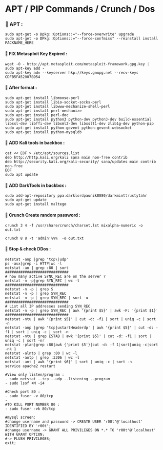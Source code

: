 # APT / PIP Commands / Crunch / Dos

### &#x1F539; APT :
    sudo apt-get -o Dpkg::Options::="--force-overwrite" upgrade
    sudo apt-get -o DPkg::Options::="--force-confmiss" --reinstall install PACKNAME_HERE
    

#### &#x1F539; FIX Metasploit Key Expired :
    wget -O - http://apt.metasploit.com/metasploit-framework.gpg.key | sudo apt-key add -
    sudo apt-key adv --keyserver hkp://keys.gnupg.net --recv-keys CDFB5FA52007B954
    
#### &#x1F539; After format :
    sudo apt-get install libmoose-perl
    sudo apt-get install libio-socket-socks-perl
    sudo apt-get install libwww-mechanize-shell-perl
    sudo apt-get install perl-mechanize
    sudo apt-get install perl-doc
    sudo apt-get install python3 python-dev python3-dev build-essential libssl-dev libffi-dev libxml2-dev libxslt1-dev zlib1g-dev python-pip
    sudo apt-get install python-gevent python-gevent-websocket
    sudo apt-get install python-mysqldb
    
#### &#x1F539; ADD Kali tools in backbox : 
    cat << EOF > /etc/apt/sources.list
    deb http://http.kali.org/kali sana main non-free contrib
    deb http://security.kali.org/kali-security/ sana/updates main contrib non-free
    EOF
    sudo apt update
    
    
#### &#x1F539; ADD DarkTools in backbox :
    sudo add-apt-repository ppa:darklordpaunik8880/darkminttrustytahr
    sudo apt-get update
    sudo apt-get install maltego

#### &#x1F539; Crunch Create random password :

   `crunch 3 4 -f /usr/share/crunch/charset.lst mixalpha-numeric -o out.txt`
   
   `crunch 8 8 -t 'admin'%%%  -o out.txt`

#### &#x1F539; Stop & check DDos : 
    netstat -anp |grep 'tcp\|udp'
    ps -aux|grep -i HTTP|wc -l
    netstat -an | grep :80 | sort
    #############################
    # how many active SYNC_REC are on the server ?
    netstat -n -p|grep SYN_REC | wc -l
    #############################
    netstat -n -p | grep S
    netstat -n -p | grep SYN_REC
    netstat -n -p | grep SYN_REC | sort -u
    #############################
    # List all IP addresses sending SYN_REC
    netstat -n -p | grep SYN_REC | awk '{print $5}' | awk -F: '{print $1}'
    #############################
    netstat -ntu | awk '{print $5}' | cut -d: -f1 | sort | uniq -c | sort -n
    netstat -anp |grep 'tcp|ustartHeaderdp' | awk '{print $5}' | cut -d: -f1 | sort | uniq -c | sort -n
    netstat -ntu | grep ESTAB | awk '{print $5}' | cut -d: -f1 | sort | uniq -c | sort -nr
    netstat -plan|grep :80|awk {'print $5'}|cut -d: -f 1|sort|uniq -c|sort -nk 1
    netstat -alntp | grep :80 | wc -l
    netstat -antp | grep :3306 | wc -l
    netstat -ant | awk '{print $6}' | sort | uniq -c | sort -n
    service apache2 restart

    #View only listen/program :
    - sudo netstat --tcp --udp --listening --program
    - sudo lsof +M -i4
    
    #Check port 80 :
    - sudo fuser -v 80/tcp
    - 
    #TO KILL PORT NUMBER 80 :
    - sudo fuser -vk 80/tcp

    #mysql screen: 
    #change username and password -> CREATE USER 'r00t'@'localhost' IDENTIFIED BY 'r00t';
    #change username -> GRANT ALL PRIVILEGES ON *.* TO 'r00t'@'localhost' WITH GRANT OPTION;
    #-> FLUSH PRIVILEGES;
    exit;

